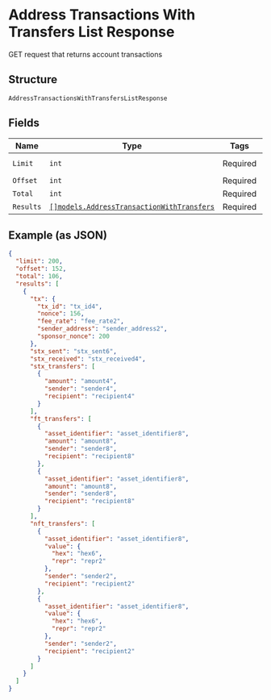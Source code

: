 # Address Transactions With Transfers List Response

GET request that returns account transactions

## Structure

`AddressTransactionsWithTransfersListResponse`

## Fields

| Name      | Type                                                                                                 | Tags     | Description              |
| --------- | ---------------------------------------------------------------------------------------------------- | -------- | ------------------------ |
| `Limit`   | `int`                                                                                                | Required | **Constraints**: `<= 30` |
| `Offset`  | `int`                                                                                                | Required | -                        |
| `Total`   | `int`                                                                                                | Required | -                        |
| `Results` | [`[]models.AddressTransactionWithTransfers`](../../doc/models/address-transaction-with-transfers.md) | Required | -                        |

## Example (as JSON)

```json
{
  "limit": 200,
  "offset": 152,
  "total": 106,
  "results": [
    {
      "tx": {
        "tx_id": "tx_id4",
        "nonce": 156,
        "fee_rate": "fee_rate2",
        "sender_address": "sender_address2",
        "sponsor_nonce": 200
      },
      "stx_sent": "stx_sent6",
      "stx_received": "stx_received4",
      "stx_transfers": [
        {
          "amount": "amount4",
          "sender": "sender4",
          "recipient": "recipient4"
        }
      ],
      "ft_transfers": [
        {
          "asset_identifier": "asset_identifier8",
          "amount": "amount8",
          "sender": "sender8",
          "recipient": "recipient8"
        },
        {
          "asset_identifier": "asset_identifier8",
          "amount": "amount8",
          "sender": "sender8",
          "recipient": "recipient8"
        }
      ],
      "nft_transfers": [
        {
          "asset_identifier": "asset_identifier8",
          "value": {
            "hex": "hex6",
            "repr": "repr2"
          },
          "sender": "sender2",
          "recipient": "recipient2"
        },
        {
          "asset_identifier": "asset_identifier8",
          "value": {
            "hex": "hex6",
            "repr": "repr2"
          },
          "sender": "sender2",
          "recipient": "recipient2"
        }
      ]
    }
  ]
}
```
